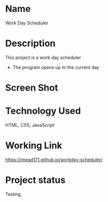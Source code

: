 # Name
Work Day Scheduler

# Description

This project is a work day scheduler 

 - The program opens up to the current day

 


# Screen Shot


# Technology Used
HTML, CSS, JavaScript


# Working Link
https://jmead171.github.io/workday-scheduler/


# Project status
Testing










